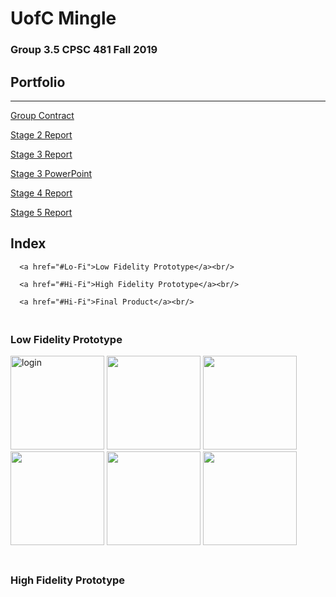 # UofC Mingle
### Group 3.5 CPSC 481 Fall 2019
## Portfolio

---


[Group Contract](../pdf/TeamContract.pdf)
<a href="https://colin-lacey.github.io/UofC-Mingle/pdf/TeamContract.pdf"></a>

[Stage 2 Report](../pdf/report.pdf)
<a href="https://colin-lacey.github.io/UofC-Mingle/pdf/report.pdf"></a>

[Stage 3 Report](../pdf/report-3.pdf)
 <a href="https://colin-lacey.github.io/UofC-Mingle/pdf/report-3.pdf"></a>
 
 [Stage 3 PowerPoint](../pdf/ppt3.pptx)
 <a href="https://colin-lacey.github.io/UofC-Mingle/pdf/ppt3.pptx"></a>
 
 [Stage 4 Report](../pdf/report-4.pdf)
 <a href="https://colin-lacey.github.io/UofC-Mingle/pdf/report-4.pdf"></a>
 
 [Stage 5 Report](../pdf/report-5.pdf)
 <a href="https://colin-lacey.github.io/UofC-Mingle/pdf/report-5.pdf"></a>

## Index
<section>
  <nav id="nav">
      
      <a href="#Lo-Fi">Low Fidelity Prototype</a><br/>
      
      <a href="#Hi-Fi">High Fidelity Prototype</a><br/>
      
      <a href="#Hi-Fi">Final Product</a><br/>
      
  </nav>
</section>



<section id="Lo-Fi">
  <h3><br/>Low Fidelity Prototype</h3>
  <img src="https://colin-lacey.github.io/UofC-Mingle/images/login.jpg" width="150" alt="login">
  <img src="https://colin-lacey.github.io/UofC-Mingle/images/categories.jpg" width="150" alt="">
  <img src="https://colin-lacey.github.io/UofC-Mingle/images/scroll.jpg" width="150" alt="">
  <img src="https://colin-lacey.github.io/UofC-Mingle/images/clublisting.jpg" width="150" alt="">
  <img src="https://colin-lacey.github.io/UofC-Mingle/images/clubpage.jpg" width="150" alt="">
  <img src="https://colin-lacey.github.io/UofC-Mingle/images/map.jpg" width="150" alt="">
<section id="Hi-Fi">
  <h3><br/>High Fidelity Prototype</h3>
  
  

  

<section>
